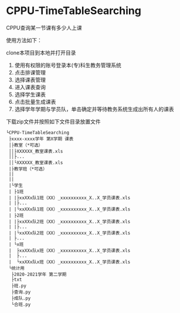 # CPPU-TimeTableSearching
CPPU查询某一节课有多少人上课

使用方法如下：

clone本项目到本地并打开目录

1. 使用有权限的账号登录本(专)科生教务管理系统
2. 点击排课管理
3. 选择课表管理
4. 进入课表查询
5. 选择学生课表
6. 点击批量生成课表
7. 选择学年学期与学员队，单击确定并等待教务系统生成出所有人的课表

下载zip文件并按照如下文件目录放置文件
```
└CPPU-TimeTableSearching
 ├xxxx-xxxx学年 第X学期 课表
 │├教室（*可选）
 ││├XXXXXX_教室课表.xls
 ││├...
 ││└XXXXXX_教室课表.xls
 |├教学班（*可选）
 ||
 ||
 |└学生
 | ├1班
 | |├xxXXx队1班（XX）_xxxxxxxxxx_X..X_学员课表.xls
 | |├...
 | |└xxXXx队1班（XX）_xxxxxxxxxx_X..X_学员课表.xls
 | ├2班
 | |├xxXXx队2班（XX）_xxxxxxxxxx_X..X_学员课表.xls
 | |├...
 | |└xxXXx队2班（XX）_xxxxxxxxxx_X..X_学员课表.xls
 | ├...
 | └x班
 |  ├xxXXx队x班（XX）_xxxxxxxxxx_X..X_学员课表.xls
 |  ├...
 |  └xxXXx队x班（XX）_xxxxxxxxxx_X..X_学员课表.xls
 └统计用
  ├2020-2021学年 第二学期
  ├txt
  ├班.py
  ├查询.py
  ├成队.py
  └合班.py

```
